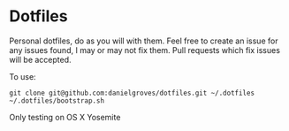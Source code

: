 # Dotfiles

Personal dotfiles, do as you will with them. Feel free to create an issue for any issues found, I may or may not fix them. Pull requests which fix issues will be accepted. 

To use:

```
git clone git@github.com:danielgroves/dotfiles.git ~/.dotfiles
~/.dotfiles/bootstrap.sh
```

Only testing on OS X Yosemite
